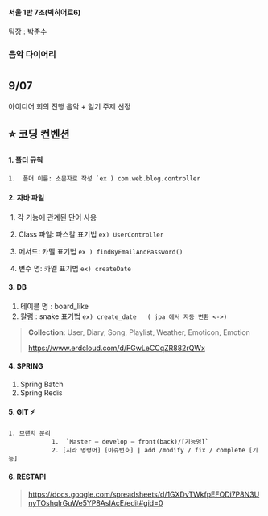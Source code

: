 #### 서울 1반 7조(빅히어로6)
팀장 : 박준수

### 음악 다이어리
#

## 9/07
아이디어 회의 진행
음악 + 일기 주제 선정 

## ⭐ 코딩 컨벤션 

#### 1. 폴더 규칙 

​	 ```1.  폴더 이름: 소문자로 작성 `ex ) com.web.blog.controller```

#### 2. 자바 파일

​	1.    각 기능에 관계된 단어 사용

​	2.    Class 파일: 파스칼 표기법  `ex) UserController `

​	3.    메서드: 카멜 표기법  `ex ) findByEmailAndPassword()`

​	4.    변수 명: 카멜 표기법  `ex) createDate`


#### 3.  DB

1.  테이블 명 : board_like
2.  칼럼 :  snake 표기법  `ex) create_date   ( jpa 에서 자동 변환 <->)`

> **Collection**: User, Diary, Song, Playlist, Weather,  Emoticon, Emotion
>
> https://www.erdcloud.com/d/FGwLeCCqZR882rQWx

#### 4. SPRING
1. Spring Batch
2. Spring Redis

#### 5. GIT  ⚡  

 	1. 브랜치 분리
            	1.  `Master – develop – front(back)/[기능명]` 
            	2. [지라 명령어] [이슈번호] | add /modify / fix / complete [기능] 
            	
#### 6. RESTAPI 

> https://docs.google.com/spreadsheets/d/1GXDvTWkfpEFODi7P8N3UnyTOshqlrGuWe5YP8AsIAcE/edit#gid=0

